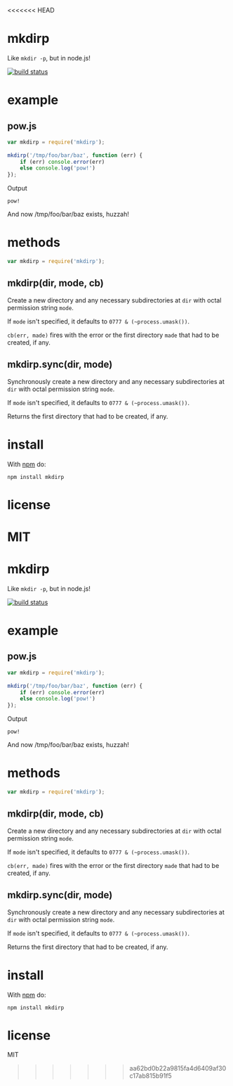 <<<<<<< HEAD
# mkdirp

Like `mkdir -p`, but in node.js!

[![build status](https://secure.travis-ci.org/substack/node-mkdirp.png)](http://travis-ci.org/substack/node-mkdirp)

# example

## pow.js

```js
var mkdirp = require('mkdirp');
    
mkdirp('/tmp/foo/bar/baz', function (err) {
    if (err) console.error(err)
    else console.log('pow!')
});
```

Output

```
pow!
```

And now /tmp/foo/bar/baz exists, huzzah!

# methods

```js
var mkdirp = require('mkdirp');
```

## mkdirp(dir, mode, cb)

Create a new directory and any necessary subdirectories at `dir` with octal
permission string `mode`.

If `mode` isn't specified, it defaults to `0777 & (~process.umask())`.

`cb(err, made)` fires with the error or the first directory `made`
that had to be created, if any.

## mkdirp.sync(dir, mode)

Synchronously create a new directory and any necessary subdirectories at `dir`
with octal permission string `mode`.

If `mode` isn't specified, it defaults to `0777 & (~process.umask())`.

Returns the first directory that had to be created, if any.

# install

With [npm](http://npmjs.org) do:

```
npm install mkdirp
```

# license

MIT
=======
# mkdirp

Like `mkdir -p`, but in node.js!

[![build status](https://secure.travis-ci.org/substack/node-mkdirp.png)](http://travis-ci.org/substack/node-mkdirp)

# example

## pow.js

```js
var mkdirp = require('mkdirp');
    
mkdirp('/tmp/foo/bar/baz', function (err) {
    if (err) console.error(err)
    else console.log('pow!')
});
```

Output

```
pow!
```

And now /tmp/foo/bar/baz exists, huzzah!

# methods

```js
var mkdirp = require('mkdirp');
```

## mkdirp(dir, mode, cb)

Create a new directory and any necessary subdirectories at `dir` with octal
permission string `mode`.

If `mode` isn't specified, it defaults to `0777 & (~process.umask())`.

`cb(err, made)` fires with the error or the first directory `made`
that had to be created, if any.

## mkdirp.sync(dir, mode)

Synchronously create a new directory and any necessary subdirectories at `dir`
with octal permission string `mode`.

If `mode` isn't specified, it defaults to `0777 & (~process.umask())`.

Returns the first directory that had to be created, if any.

# install

With [npm](http://npmjs.org) do:

```
npm install mkdirp
```

# license

MIT
>>>>>>> aa62bd0b22a9815fa4d6409af30c17ab815b91f5
